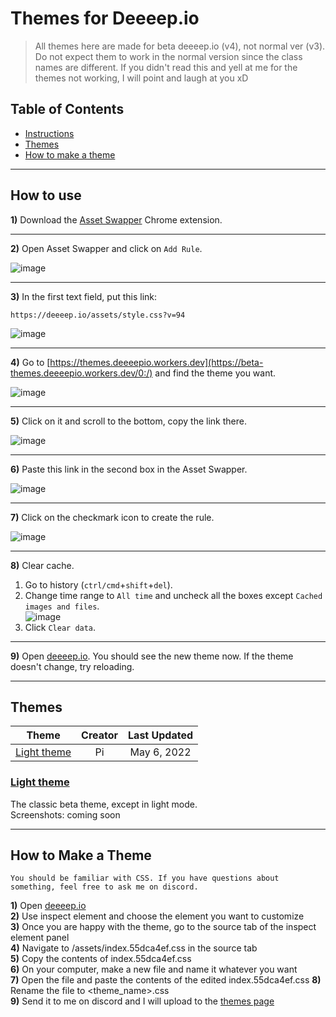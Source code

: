 # Themes for Deeeep.io

> All themes here are made for beta deeeep.io (v4), not normal ver (v3). Do not expect them to work in the normal version since the class names are different. If you didn't read this and yell at me for the themes not working, I will point and laugh at you xD

## Table of Contents
- [Instructions](#how-to-use)
- [Themes](#themes)
- [How to make a theme](#how-to-make-a-theme)

---

## How to use
**1)** Download the [Asset Swapper](https://chrome.google.com/webstore/detail/asset-swapper/ppbpfkdfdbdpflkahbidgilomkiiholg) Chrome extension.

---

**2)** Open Asset Swapper and click on `Add Rule`.  

![image](https://thepiguy3141.github.io/DeeeepioBetaThemes/img/1.png)

---

**3)** In the first text field, put this link:
```
https://deeeep.io/assets/style.css?v=94
```
![image](https://thepiguy3141.github.io/DeeeepioBetaThemes/img/2.png)

---

**4)** Go to [https://themes.deeeepio.workers.dev](https://beta-themes.deeeepio.workers.dev/0:/) and find the theme you want.  

![image](https://thepiguy3141.github.io/DeeeepioBetaThemes/img/3.png)

---

**5)** Click on it and scroll to the bottom, copy the link there.  

![image](https://thepiguy3141.github.io/DeeeepioBetaThemes/img/5.png)

---

**6)** Paste this link in the second box in the Asset Swapper.  

![image](https://thepiguy3141.github.io/DeeeepioBetaThemes/img/6.png)

---

**7)** Click on the checkmark icon to create the rule.  

![image](https://thepiguy3141.github.io/DeeeepioBetaThemes/img/7.png)

---

**8)** Clear cache.
1. Go to history (`ctrl/cmd`+`shift`+`del`).
2. Change time range to  `All time` and uncheck all the boxes except `Cached images and files`.  
![image](https://thepiguy3141.github.io/DeeeepioBetaThemes/img/8-2.png)
3. Click `Clear data`.

---

**9)** Open [deeeep.io](https://deeeep.io). You should see the new theme now. If the theme doesn't change, try reloading.  

---

## Themes
|   Theme   |   Creator   |   Last Updated   |  
|:-----------:|:-----------:|:-----------:|  
| [Light theme](#light-theme) | Pi | May 6, 2022 |

### [Light theme](https://beta-themes.deeeepio.workers.dev/0:/light.css?a=view)
The classic beta theme, except in light mode.   
Screenshots: coming soon  

---

## How to Make a Theme
```
You should be familiar with CSS. If you have questions about something, feel free to ask me on discord. 
```
**1)** Open [deeeep.io](https://deeeep.io)  
**2)** Use inspect element and choose the element you want to customize  
**3)** Once you are happy with the theme, go to the source tab of the inspect element panel  
**4)** Navigate to /assets/index.55dca4ef.css in the source tab  
**5)** Copy the contents of index.55dca4ef.css  
**6)** On your computer, make a new file and name it whatever you want  
**7)** Open the file and paste the contents of the edited index.55dca4ef.css 
**8)** Rename the file to <theme_name>.css  
**9)** Send it to me on discord and I will upload to the [themes page](https://beta-themes.deeeepio.workers.dev)

